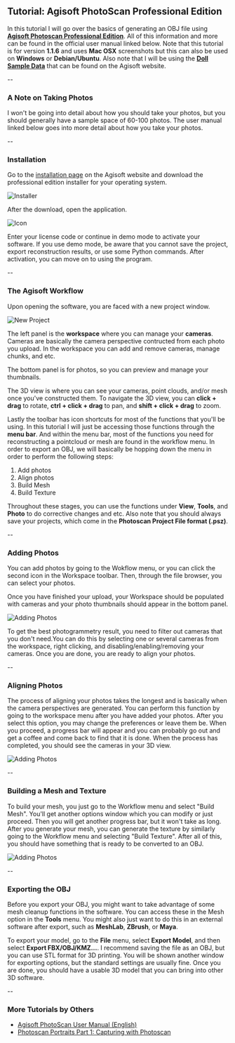 ## Tutorial: Agisoft PhotoScan Professional Edition

In this tutorial I will go over the basics of generating an OBJ file using [**Agisoft Photoscan Professional Edition**](http://www.agisoft.com/). All of this information and more can be found in the official user manual linked below. Note that this tutorial is for version **1.1.6** and uses **Mac OSX** screenshots but this can also be used on **Windows** or **Debian/Ubuntu**. Also note that I will be using the [**Doll Sample Data**](http://www.agisoft.com/downloads/sample-data/) that can be found on the Agisoft website.

--
### A Note on Taking Photos

I won't be going into detail about how you should take your photos, but you should generally have a sample space of 60-100 photos. The user manual linked below goes into more detail about how you take your photos.

--
### Installation

Go to the [installation page](http://www.agisoft.com/downloads/installer/) on the Agisoft website and download the professional edition installer for your operating system.

![Installer](Photos/agisoft_download.png)

After the download, open the application.

![Icon](Photos/icon.png)

Enter your license code or continue in demo mode to activate your software. If you use demo mode, be aware that you cannot save the project, export reconstruction results, or use some Python commands. After activation, you can move on to using the program.

--
### The Agisoft Workflow

Upon opening the software, you are faced with a new project window.

![New Project](Photos/new_window.png)

The left panel is the **workspace** where you can manage your **cameras**. Cameras are basically the camera perspective contructed from each photo you upload. In the workspace you can add and remove cameras, manage chunks, and etc.

The bottom panel is for photos, so you can preview and manage your thumbnails.

The 3D view is where you can see your cameras, point clouds, and/or mesh once you've constructed them. To navigate the 3D view, you can **click + drag** to rotate, **ctrl + click + drag** to pan, and **shift + click + drag** to zoom.

Lastly the toolbar has icon shortcuts for most of the functions that you'll be using. In this tutorial I will just be accessing those functions through the **menu bar**. And within the menu bar, most of the functions you need for reconstructing a pointcloud or mesh are found in the workflow menu. In order to export an OBJ, we will basically be hopping down the menu in order to perform the following steps:

1. Add photos
2. Align photos
3. Build Mesh
4. Build Texture

Throughout these stages, you can use the functions under **View**, **Tools**, and **Photo** to do corrective changes and etc. Also note that you should always save your projects, which come in the **Photoscan Project File format (.psz)**.

--
### Adding Photos

You can add photos by going to the Wokflow menu, or you can click the second icon in the Workspace toolbar. Then, through the file browser, you can select your photos.

Once you have finished your upload, your Workspace should be populated with cameras and your photo thumbnails should appear in the bottom panel.

![Adding Photos](Photos/add_photos.png)

To get the best photogrammetry result, you need to filter out cameras that you don't need.You can do this by selecting one or several cameras from the workspace, right clicking, and disabling/enabling/removing your cameras. Once you are done, you are ready to align your photos.

--
### Aligning Photos

The process of aligning your photos takes the longest and is basically when the camera perspectives are generated. You can perform this function by going to the workspace menu after you have added your photos. After you select this option, you may change the preferences or leave them be. When you proceed, a progress bar will appear and you can probably go out and get a coffee and come back to find that it is done. When the process has completed, you should see the cameras in your 3D view.

![Adding Photos](Photos/photos_aligned.png)

--

### Building a Mesh and Texture

To build your mesh, you just go to the Workflow menu and select "Build Mesh". You'll get another options window which you can modify or just proceed. Then you will get another progress bar, but it won't take as long. After you generate your mesh, you can generate the texture by similarly going to the Workflow menu and selecting "Build Texture". After all of this, you should have something that is ready to be converted to an OBJ.

![Adding Photos](Photos/ready.png)

--

### Exporting the OBJ

Before you export your OBJ, you might want to take advantage of some mesh cleanup functions in the software. You can access these in the Mesh option in the **Tools** menu. You might also just want to do this in an external software after export, such as **MeshLab**, **ZBrush**, or **Maya**.

To export your model, go to the **File** menu, select **Export Model**, and then select **Export FBX/OBJ/KMZ...**. I recommend saving the file as an OBJ, but you can use STL format for 3D printing. You will be shown another window for exporting options, but the standard settings are usually fine. Once you are done, you should have a usable 3D model that you can bring into other 3D software.

--

### More Tutorials by Others
* [Agisoft PhotoScan User Manual (English)](http://www.agisoft.com/pdf/photoscan-pro_1_1_en.pdf)
* [Photoscan Portraits Part 1: Capturing with Photoscan](https://vimeo.com/123701711)
